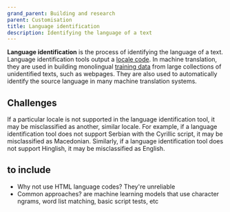 ```yaml
---
grand_parent: Building and research
parent: Customisation
title: Language identification
description: Identifying the language of a text
---
```


**Language identification** is the process of identifying the language of a text.
Language identification tools output a [locale code](/applications/advanced-concepts/locale.md).
In machine translation, they are used in building monolingual [training data](/customisation/training-data.md) from large collections of unidentified texts, such as webpages.
They are also used to automatically identify the source language in many machine translation systems.

## Challenges

If a particular locale is not supported in the language identification tool, it may be misclassified as another, similar locale.
For example, if a language identification tool does not support Serbian with the Cyrillic script, it may be misclassified as Macedonian.
Similarly, if a language identification tool does not support Hinglish, it may be misclassified as English.

## to include

- Why not use HTML language codes? They're unreliable
- Common approaches? are machine learning models that use character ngrams, word list matching, basic script tests, etc
